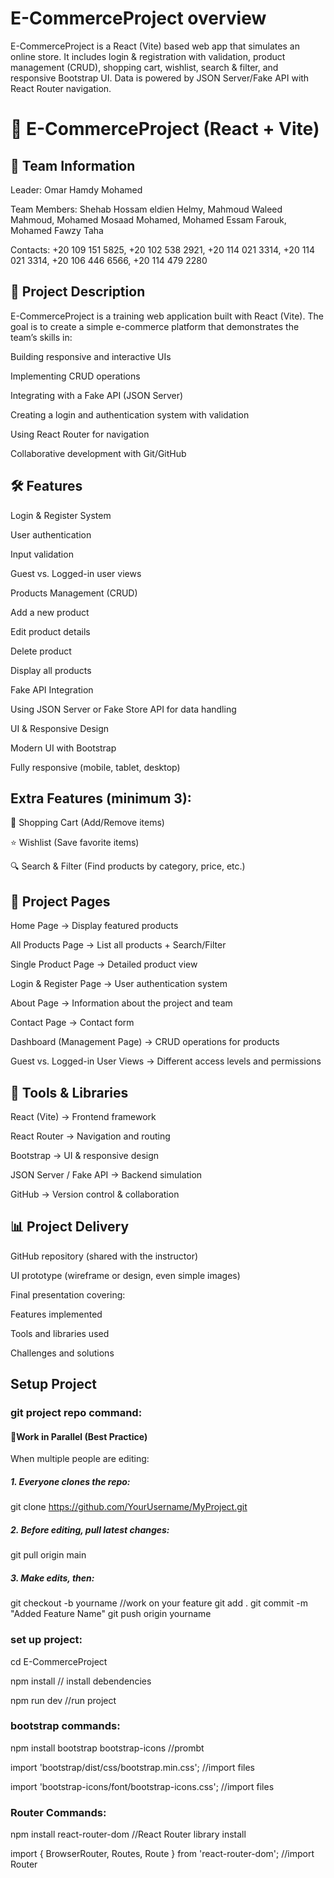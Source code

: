 # E-CommerceProject overview
E-CommerceProject is a React (Vite) based web app that simulates an online store. It includes login &amp; registration with validation, product management (CRUD), shopping cart, wishlist, search &amp; filter, and responsive Bootstrap UI. Data is powered by JSON Server/Fake API with React Router navigation.

# 🛒 E-CommerceProject (React + Vite)
## 📌 Team Information

Leader: Omar Hamdy Mohamed

Team Members: Shehab Hossam eldien Helmy, Mahmoud Waleed Mahmoud, Mohamed Mosaad Mohamed, Mohamed Essam Farouk, Mohamed Fawzy Taha

Contacts: +20 109 151 5825, +20 102 538 2921, +20 114 021 3314, +20 114 021 3314, +20 106 446 6566, +20 114 479 2280

## 🎯 Project Description

E-CommerceProject is a training web application built with React (Vite).
The goal is to create a simple e-commerce platform that demonstrates the team’s skills in:

Building responsive and interactive UIs

Implementing CRUD operations

Integrating with a Fake API (JSON Server)

Creating a login and authentication system with validation

Using React Router for navigation

Collaborative development with Git/GitHub

## 🛠️ Features

Login & Register System

User authentication

Input validation

Guest vs. Logged-in user views

Products Management (CRUD)

Add a new product

Edit product details

Delete product

Display all products

Fake API Integration

Using JSON Server or Fake Store API for data handling

UI & Responsive Design

Modern UI with Bootstrap

Fully responsive (mobile, tablet, desktop)

## Extra Features (minimum 3):

🛒 Shopping Cart (Add/Remove items)

⭐ Wishlist (Save favorite items)

🔍 Search & Filter (Find products by category, price, etc.)

## 📄 Project Pages

Home Page → Display featured products

All Products Page → List all products + Search/Filter

Single Product Page → Detailed product view

Login & Register Page → User authentication system

About Page → Information about the project and team

Contact Page → Contact form

Dashboard (Management Page) → CRUD operations for products

Guest vs. Logged-in User Views → Different access levels and permissions

## 🔧 Tools & Libraries

React (Vite) → Frontend framework

React Router → Navigation and routing

Bootstrap → UI & responsive design

JSON Server / Fake API → Backend simulation

GitHub → Version control & collaboration

## 📊 Project Delivery

GitHub repository (shared with the instructor)

UI prototype (wireframe or design, even simple images)

Final presentation covering:

Features implemented

Tools and libraries used

Challenges and solutions

## Setup Project
  ### git project repo command:
  #### 🔹Work in Parallel (Best Practice)

  When multiple people are editing:

  ##### 1. Everyone clones the repo:

  git clone https://github.com/YourUsername/MyProject.git


  ##### 2. Before editing, pull latest changes:

  git pull origin main
  
  ##### 3. Make edits, then:
  git checkout -b yourname
  //work on your feature
  git add .
  git commit -m "Added Feature Name"
  git push origin yourname

  
  ### set up project:
  
  cd E-CommerceProject
  
  npm install    // install debendencies
  
  npm run dev    //run project
  
  
  ### bootstrap commands:
  
  npm install bootstrap bootstrap-icons //prombt
  
  import 'bootstrap/dist/css/bootstrap.min.css'; //import files
  
  import 'bootstrap-icons/font/bootstrap-icons.css'; //import files
    
  ### Router Commands:
  
   npm install react-router-dom //React Router library install
   
   import { BrowserRouter, Routes, Route } from 'react-router-dom'; //import Router
   
    


